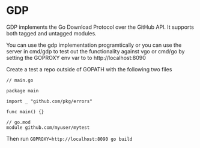 # GDP

GDP implements the Go Download Protocol over the GitHub API. It supports both tagged and untagged modules. 

You can use the gdp implementation programtically or you can use the server in cmd/gdp to test out the functionality against vgo or cmd/go by setting the GOPROXY env var to to http://localhost:8090

Create a test a repo outside of GOPATH with the following two files


```golang
// main.go

package main

import _ "github.com/pkg/errors"

func main() {}
```

```
// go.mod
module github.com/myuser/mytest
```

Then run `GOPROXY=http://localhost:8090 go build`

